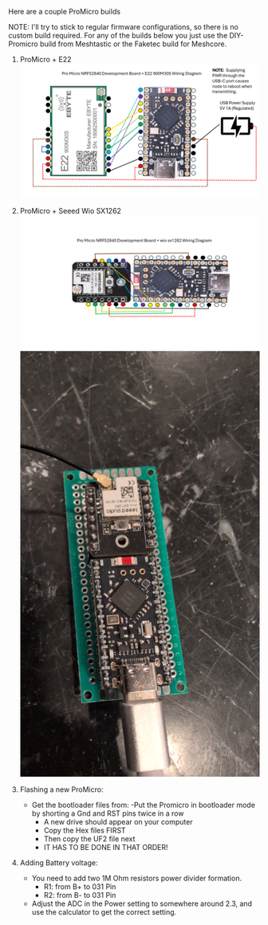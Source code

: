 Here are a couple ProMicro builds

NOTE:  I'll try to stick to regular firmware configurations, so there is no custom build required.  For any of the builds below you just use the DIY-Promicro build from Meshtastic or the Faketec build for Meshcore.

1. ProMicro + E22
![alt text](https://github.com/thatSFguy/MeshBuilds/blob/main/Hardware/Images/ProMicro%20NRF%20with%20E22%20900M30S.png?raw=true)
   
2. ProMicro + Seeed Wio SX1262
![alt text](https://github.com/thatSFguy/MeshBuilds/blob/main/Hardware/Images/ProMicro%20NRF%20with%20SEEED%20WIO%20SX1262.png?raw=true)
![alt text](https://github.com/thatSFguy/MeshBuilds/blob/main/Hardware/Images/Mounted%20PM%20and%20Seeed.jpg?raw=true)

3. Flashing a new ProMicro:
   - Get the bootloader files from:
      -Put the Promicro in bootloader mode by shorting a Gnd and RST pins twice in a row
      - A new drive should appear on your computer
      - Copy the Hex files FIRST
      - Then copy the UF2 file next
      - IT HAS TO BE DONE IN THAT ORDER!
    
4. Adding Battery voltage:
   - You need to add two 1M Ohm resistors power divider formation.
     - R1:  from B+ to 031 Pin
     - R2:  from B- to 031 Pin
   - Adjust the ADC in the Power setting to somewhere around 2.3, and use the calculator to get the correct setting.
